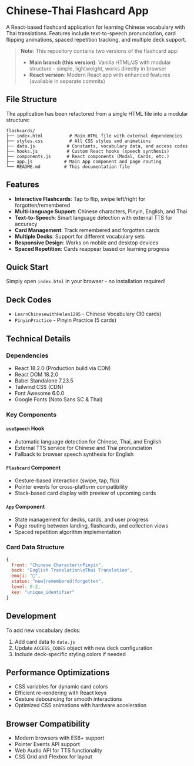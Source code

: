 # Chinese-Thai Flashcard App

A React-based flashcard application for learning Chinese vocabulary with Thai translations. Features include text-to-speech pronunciation, card flipping animations, spaced repetition tracking, and multiple deck support.

> **Note**: This repository contains two versions of the flashcard app:
> - **Main branch (this version)**: Vanilla HTML/JS with modular structure - simple, lightweight, works directly in browser
> - **React version**: Modern React app with enhanced features (available in separate commits)

## File Structure

The application has been refactored from a single HTML file into a modular structure:

```
flashcards/
├── index.html          # Main HTML file with external dependencies
├── styles.css          # All CSS styles and animations
├── data.js            # Constants, vocabulary data, and access codes
├── hooks.js           # Custom React hooks (speech synthesis)
├── components.js      # React components (Modal, Cards, etc.)
├── app.js            # Main App component and page routing
└── README.md         # This documentation file
```

## Features

- **Interactive Flashcards**: Tap to flip, swipe left/right for forgotten/remembered
- **Multi-language Support**: Chinese characters, Pinyin, English, and Thai
- **Text-to-Speech**: Smart language detection with external TTS for accuracy
- **Card Management**: Track remembered and forgotten cards
- **Multiple Decks**: Support for different vocabulary sets
- **Responsive Design**: Works on mobile and desktop devices
- **Spaced Repetition**: Cards reappear based on learning progress

## Quick Start

Simply open `index.html` in your browser - no installation required!

## Deck Codes

- `LearnChinesewithHelen1295` - Chinese Vocabulary (30 cards)
- `PinyinPractice` - Pinyin Practice (5 cards)

## Technical Details

### Dependencies
- React 18.2.0 (Production build via CDN)
- React DOM 18.2.0
- Babel Standalone 7.23.5
- Tailwind CSS (CDN)
- Font Awesome 6.0.0
- Google Fonts (Noto Sans SC & Thai)

### Key Components

#### `useSpeech` Hook
- Automatic language detection for Chinese, Thai, and English
- External TTS service for Chinese and Thai pronunciation
- Fallback to browser speech synthesis for English

#### `Flashcard` Component
- Gesture-based interaction (swipe, tap, flip)
- Pointer events for cross-platform compatibility
- Stack-based card display with preview of upcoming cards

#### `App` Component
- State management for decks, cards, and user progress
- Page routing between landing, flashcards, and collection views
- Spaced repetition algorithm implementation

### Card Data Structure
```javascript
{
  front: "Chinese Character\nPinyin",
  back: "English Translation\nThai Translation", 
  emoji: "📝",
  status: "new|remembered|forgotten",
  level: 0-2,
  key: "unique_identifier"
}
```

## Development

To add new vocabulary decks:

1. Add card data to `data.js`
2. Update `ACCESS_CODES` object with new deck configuration
3. Include deck-specific styling colors if needed

## Performance Optimizations

- CSS variables for dynamic card colors
- Efficient re-rendering with React keys
- Gesture debouncing for smooth interactions
- Optimized CSS animations with hardware acceleration

## Browser Compatibility

- Modern browsers with ES6+ support
- Pointer Events API support
- Web Audio API for TTS functionality
- CSS Grid and Flexbox for layout
